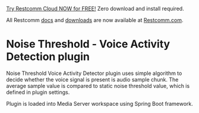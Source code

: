 


[Try Restcomm Cloud NOW for FREE!](https://www.restcomm.com/sign-up/) Zero download and install required.


All Restcomm [docs](https://www.restcomm.com/docs/) and [downloads](https://www.restcomm.com/downloads/) are now available at [Restcomm.com](https://www.restcomm.com).




# Noise Threshold - Voice Activity Detection plugin

Noise Threshold Voice Activity Detector plugin uses simple algorithm to decide whether the voice signal is present is audio sample chunk. The average sample value is compared to static noise threshold value, which is defined in plugin settings.

Plugin is loaded into Media Server workspace using Spring Boot framework.
